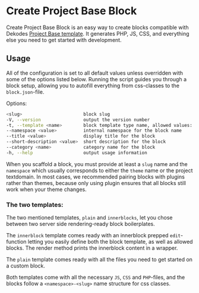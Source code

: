 # Create Project Base Block

Create Project Base Block is an easy way to create blocks compatible with Dekodes [Project Base template](https://github.com/dekodeInteraktiv/project-base). It generates PHP, JS, CSS, and everything else you need to get started with development.

## Usage
All of the configuration is set to all default values unless overridden with some of the options listed below. Running the script guides you through a block setup, allowing you to autofill everything from css-classes to the `block.json`-file.

Options:

```bash
<slug>                       block slug
-V, --version                output the version number
-t, --template <name>        block template type name, allowed values: "innerblocks", "plain" (default: "plain")
--namespace <value>          internal namespace for the block name
--title <value>              display title for the block
--short-description <value>  short description for the block
--category <name>            category name for the block
-h, --help                   output usage information
```

When you scaffold a block, you must provide at least a `slug` name and the `namespace` which usually corresponds to either the `theme` name or the project textdomain. In most cases, we recommended pairing blocks with plugins rather than themes, because only using plugin ensures that all blocks still work when your theme changes.

### The two templates:
The two mentioned templates, `plain` and `innerblocks`, let you chose between two server side rendering-ready block boilerplates.

The `innerblock` template comes ready with an innerblock prepped `edit`-function letting you easily define both the block template, as well as allowed blocks. The render method prints the innerblock content in a wrapper.

The `plain` template comes ready with all the files you need to get started on a custom block.

Both templates come with all the necessary `JS`, `CSS` and `PHP`-files, and the blocks follow a `<namespace>-<slug>` name structure for css classes.
